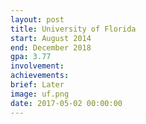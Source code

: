 ```yaml
---
layout: post
title: University of Florida
start: August 2014
end: December 2018
gpa: 3.77
involvement:
achievements: 
brief: Later
image: uf.png
date: 2017-05-02 00:00:00
---
```

